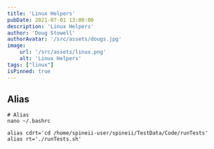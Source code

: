 ```yaml
---
title: 'Linux Helpers'
pubDate: 2021-07-01 13:00:00
description: 'Linux Helpers'
author: 'Doug Stowell'
authorAvatar: '/src/assets/dougs.jpg'
image:
    url: '/src/assets/linux.png'
    alt: 'Linux Helpers'
tags: ["linux"]
isPinned: true
---
```


## Alias

```text
# Alias
nano ~/.bashrc

alias cdrt='cd /home/spineii-user/spineii/TestData/Code/runTests'
alias rt='./runTests.sh'
```
